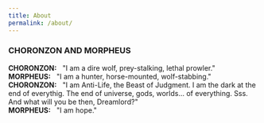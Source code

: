 ```yaml
---
title: About
permalink: /about/
---
```



### CHORONZON AND MORPHEUS
<p>
<b>CHORONZON:</b>  &nbsp; "I am a dire wolf, prey-stalking, lethal prowler." <br>
<b>MORPHEUS:</b> &nbsp; "I am a hunter, horse-mounted, wolf-stabbing." <br>
<b>CHORONZON:</b>  &nbsp; "I am Anti-Life, the Beast of Judgment. I am the dark at the end of everythig. The end of universe, gods, worlds... of everything. Sss. And what will you be then, Dreamlord?"  <br>
<b>MORPHEUS:</b> &nbsp; "I am hope." <br>
</p>
